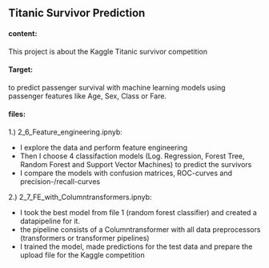 ## Titanic Survivor Prediction  
#### content: 
This project is about the Kaggle Titanic survivor competition  
#### Target: 
to predict passenger survival with machine learning models using passenger features like Age, Sex, Class or Fare.  
#### files:  
1.) 2_6_Feature_engineering.ipnyb:
- I explore the data and perform feature engineering
- Then I choose 4 classifaction models (Log. Regression, Forest Tree, Random Forest and Support Vector Machines)
  to predict the survivors
- I compare the models with confusion matrices, ROC-curves and precision-/recall-curves

2.) 2_7_FE_with_Columntransformers.ipnyb:
- I took the best model from file 1 (random forest classifier) and created a datapipeline for it.
- the pipeline consists of a Columntransformer with all data preprocessors (transformers or 
  transformer pipelines)
- I trained the model, made predictions for the test data and prepare the upload file for the Kaggle
  competition 
